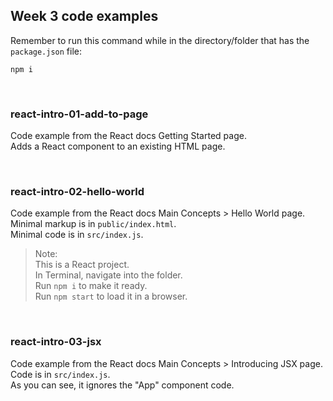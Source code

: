 ## Week 3 code examples

Remember to run this command while in the directory/folder that has the `package.json` file:

```
npm i
```

<br>

### react-intro-01-add-to-page

Code example from the React docs Getting Started page.  
Adds a React component to an existing HTML page.  

<br>

### react-intro-02-hello-world

Code example from the React docs Main Concepts > Hello World page.  
Minimal markup is in `public/index.html`.  
Minimal code is in `src/index.js`.  

> Note:  
> This is a React project.  
> In Terminal, navigate into the folder.  
> Run `npm i` to make it ready.  
> Run `npm start` to load it in a browser.

<br>

### react-intro-03-jsx

Code example from the React docs Main Concepts > Introducing JSX page.  
Code is in `src/index.js`.  
As you can see, it ignores the "App" component code.  

<br>

